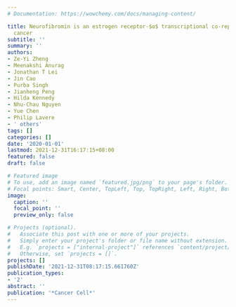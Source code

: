 ```yaml
---
# Documentation: https://wowchemy.com/docs/managing-content/

title: Neurofibromin is an estrogen receptor-$α$ transcriptional co-repressor in breast
  cancer
subtitle: ''
summary: ''
authors:
- Ze-Yi Zheng
- Meenakshi Anurag
- Jonathan T Lei
- Jin Cao
- Purba Singh
- Jianheng Peng
- Hilda Kennedy
- Nhu-Chau Nguyen
- Yue Chen
- Philip Lavere
- ' others'
tags: []
categories: []
date: '2020-01-01'
lastmod: 2021-12-31T16:17:15+08:00
featured: false
draft: false

# Featured image
# To use, add an image named `featured.jpg/png` to your page's folder.
# Focal points: Smart, Center, TopLeft, Top, TopRight, Left, Right, BottomLeft, Bottom, BottomRight.
image:
  caption: ''
  focal_point: ''
  preview_only: false

# Projects (optional).
#   Associate this post with one or more of your projects.
#   Simply enter your project's folder or file name without extension.
#   E.g. `projects = ["internal-project"]` references `content/project/deep-learning/index.md`.
#   Otherwise, set `projects = []`.
projects: []
publishDate: '2021-12-31T08:17:15.661760Z'
publication_types:
- '2'
abstract: ''
publication: '*Cancer Cell*'
---
```

